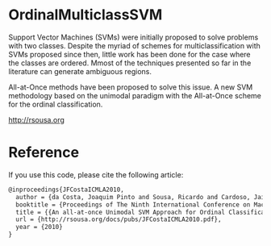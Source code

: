 # OrdinalMulticlassSVM

Support Vector Machines (SVMs) were initially proposed to solve problems with two classes. Despite the myriad of schemes for multiclassification with SVMs proposed since then, little work has been done for the case where the classes are ordered. Mmost of the techniques presented so far in the literature can generate ambiguous regions.

All-at-Once methods have been proposed to solve this issue. A new SVM methodology based on the unimodal paradigm with the All-at-Once scheme for the ordinal classification.

http://rsousa.org

# Reference
If you use this code, please cite the following article:
```tex
@inproceedings{JFCostaICMLA2010,
  author = {da Costa, Joaquim Pinto and Sousa, Ricardo and Cardoso, Jaime S},
  booktitle = {Proceedings of The Ninth International Conference on Machine Learning and Applications (ICMLA 2010)},
  title = {{An all-at-once Unimodal SVM Approach for Ordinal Classification}},
  url = {http://rsousa.org/docs/pubs/JFCostaICMLA2010.pdf},
  year = {2010}
}
```